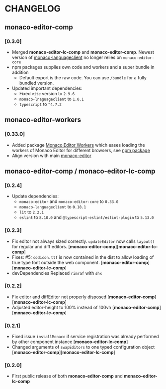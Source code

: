 # CHANGELOG

## monaco-editor-comp

### [0.3.0]

* Merged **monaco-editor-lc-comp** and **monaco-editor-comp**. Newest version of [monaco-languageclient](https://github.com/TypeFox/monaco-languageclient) no longer relies on `monaco-editor-core`
* npm packages supplies own code and workers and a super bundle in addition
  * Default export is the raw code. You can use `/bundle` for a fully bundled version.
* Updated important dependencies:
  * Fixed `vite` version to `2.9.6`
  * `monaco-lnaguageclient` to `1.0.1`
  * `typescript` to `^4.7.2`

## monaco-editor-workers

### [0.33.0]

* Added package [Monaco Editor Workers](./packages/monaco-editor-workers) which eases loading the workers of Monaco Editor for different browsers, see [npm package](https://www.npmjs.com/package/monaco-editor-workers)
* Align version with main [monaco-editor](https://www.npmjs.com/package/monaco-editor)

## monaco-editor-comp / monaco-editor-lc-comp

### [0.2.4]

* Update dependencies:
  * `monaco-editor` and `monaco-editor-core` to `0.33.0`
  * `monaco-languageclient` to `0.18.1`
  * `lit` to `2.2.1`
  * `eslint` to `8.10.0` and `@typescript-eslint/eslint-plugin` to `5.13.0`

### [0.2.3]

* Fix editor not always sized correctly. `updateEditor` now calls `layout()` for regular and diff editors. [**monaco-editor-comp**][**monaco-editor-lc-comp**]
* Fixes: #5: `codicon.ttf` is now contained in the dist to allow loading of true type font outside the web component. [**monaco-editor-comp**][**monaco-editor-lc-comp**]
* devDependencies Replaced `rimraf` with `shx`

### [0.2.2]

* Fix editor and diffEditor not properly disposed [**monaco-editor-comp**][**monaco-editor-lc-comp**]
* Adjusted editor-height to 100% instead of 100vh [**monaco-editor-comp**][**monaco-editor-lc-comp**]

### [0.2.1]

* Fixed issue `installMonaco` if service registration was already performed by other component instance [**monaco-editor-lc-comp**]
* Changed arguments of `swapEditors` to one typed configuration object [**monaco-editor-comp**][**monaco-editor-lc-comp**]

### [0.2.0]

* First public release of both **monaco-editor-comp** and **monaco-editor-lc-comp**

